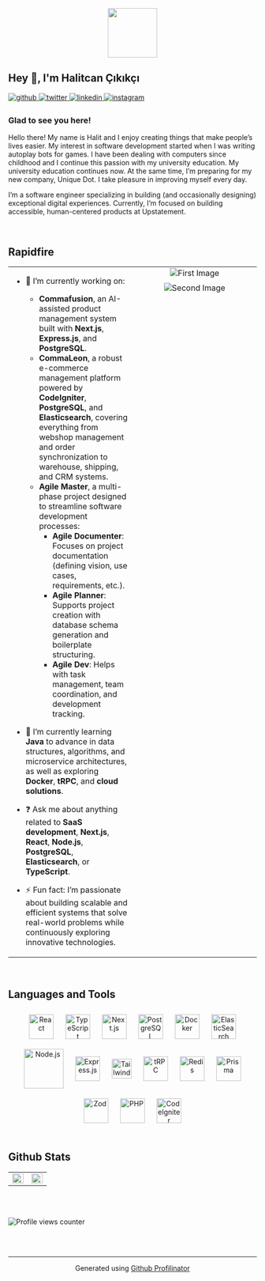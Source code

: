 <div id="header" align="center">
  <img src="https://media.giphy.com/media/M9gbBd9nbDrOTu1Mqx/giphy.gif" width="100"/>
</div>

## Hey 👋, I'm Halitcan Çıkıkçı  
  

<a href="https://github.com/hcikikci" target="_blank">
<img src=https://img.shields.io/badge/github-%2324292e.svg?&style=for-the-badge&logo=github&logoColor=white alt=github style="margin-bottom: 5px;" />
</a>
<a href="https://twitter.com/halitcancikikci" target="_blank">
<img src=https://img.shields.io/badge/twitter-%2300acee.svg?&style=for-the-badge&logo=twitter&logoColor=white alt=twitter style="margin-bottom: 5px;" />
</a>
<a href="https://www.linkedin.com/in/halitcan-çıkıkçı/" target="_blank">
<img src=https://img.shields.io/badge/linkedin-%231E77B5.svg?&style=for-the-badge&logo=linkedin&logoColor=white alt=linkedin style="margin-bottom: 5px;" />
</a>
<a href="https://instagram.com/halitckkc" target="_blank">
<img src=https://img.shields.io/badge/instagram-%23000000.svg?&style=for-the-badge&logo=instagram&logoColor=white alt=instagram style="margin-bottom: 5px;" />
</a>  
  



### Glad to see you here!  
Hello there! My name is Halit and I enjoy creating things that make people’s lives easier. My interest in software development started when I was writing autoplay bots for games. I have been dealing with computers since childhood and I continue this passion with my university education. My university education continues now. At the same time, I’m preparing for my new company, Unique Dot. I take pleasure in improving myself every day.

I’m a software engineer specializing in building (and occasionally designing) exceptional digital experiences. Currently, I’m focused on building accessible, human-centered products at Upstatement.  
  

<br/>  


## Rapidfire  
<table><tr><td valign="top" width="50%">

- 🔭 I’m currently working on:  
  - **Commafusion**, an AI-assisted product management system built with **Next.js**, **Express.js**, and **PostgreSQL**.  
  - **CommaLeon**, a robust e-commerce management platform powered by **CodeIgniter**, **PostgreSQL**, and **Elasticsearch**, covering everything from webshop management and order synchronization to warehouse, shipping, and CRM systems.  
  - **Agile Master**, a multi-phase project designed to streamline software development processes:  
    - **Agile Documenter**: Focuses on project documentation (defining vision, use cases, requirements, etc.).  
    - **Agile Planner**: Supports project creation with database schema generation and boilerplate structuring.  
    - **Agile Dev**: Helps with task management, team coordination, and development tracking.  

- 🌱 I’m currently learning **Java** to advance in data structures, algorithms, and microservice architectures, as well as exploring **Docker**, **tRPC**, and **cloud solutions**.  

- ❓ Ask me about anything related to **SaaS development**, **Next.js**, **React**, **Node.js**, **PostgreSQL**, **Elasticsearch**, or **TypeScript**.  

- ⚡ Fun fact: I’m passionate about building scalable and efficient systems that solve real-world problems while continuously exploring innovative technologies.  
</td>

<td style="width: 50%; vertical-align: top; text-align: center;">
      <div style="display: flex; flex-direction: column; align-items: center;">
        <img src="https://media0.giphy.com/media/bGgsc5mWoryfgKBx1u/200w.gif?cid=6c09b952rhlx0vc2ppqz7mb3fhoenudk00ptniiibkyorb5u&ep=v1_gifs_search&rid=200w.gif&ct=g" style="width: auto; max-width: 90%; margin-bottom: 10px;" alt="First Image">
        <img src="https://media.tenor.com/uScmyrBrE2YAAAAM/empresa-company.gif" style="width: auto; max-width: 90%;" alt="Second Image">
      </div>
    </td>
</tr></table>  

<br/>  


## Languages and Tools  
<div align="center">  
  <a href="https://reactjs.org/" target="_blank"><img style="margin: 10px; vertical-align: middle;" src="https://profilinator.rishav.dev/skills-assets/react-original-wordmark.svg" alt="React" height="50" /></a>  
  <a href="https://www.typescriptlang.org/" target="_blank"><img style="margin: 10px; vertical-align: middle;" src="https://profilinator.rishav.dev/skills-assets/typescript-original.svg" alt="TypeScript" height="50" /></a>  
  <a href="https://nextjs.org/" target="_blank"><img style="margin: 10px; vertical-align: middle;" src="https://i.pinimg.com/736x/4a/2b/e7/4a2be73b1e2efb44355436c40bf496dd.jpg" alt="Next.js" height="50" /></a>  
  <a href="https://www.postgresql.org/" target="_blank"><img style="margin: 10px; vertical-align: middle;" src="https://upload.wikimedia.org/wikipedia/commons/thumb/2/29/Postgresql_elephant.svg/1200px-Postgresql_elephant.svg.png" alt="PostgreSQL" height="50" /></a>  
  <a href="https://www.docker.com/" target="_blank"><img style="margin: 10px; vertical-align: middle;" src="https://www.docker.com/wp-content/uploads/2023/08/logo-guide-logos-1.svg" alt="Docker" height="50" /></a>  
  <a href="https://www.elastic.co/" target="_blank"><img style="margin: 10px; vertical-align: middle;" src="https://encrypted-tbn0.gstatic.com/images?q=tbn:ANd9GcQaD_Xwu9W-T6ydU0aaqbvnKcJinXkQfkzyaw&s" alt="ElasticSearch" height="50" /></a>  
  <a href="https://nodejs.org/" target="_blank"><img style="margin: 10px; vertical-align: middle;" src="https://profilinator.rishav.dev/skills-assets/nodejs-original-wordmark.svg" alt="Node.js" height="80" /></a>  
  <a href="https://expressjs.com/" target="_blank"><img style="margin: 10px; vertical-align: middle;" src="https://profilinator.rishav.dev/skills-assets/express-original-wordmark.svg" alt="Express.js" height="50" /></a>  
  <a href="https://tailwindcss.com/" target="_blank"><img style="margin: 10px; vertical-align: middle;" src="https://encrypted-tbn0.gstatic.com/images?q=tbn:ANd9GcTNMSOUWdcE8LB2NnQIlFq5x4Xk0POR4_b3UA&s" alt="Tailwind CSS" height="40" /></a>  
  <a href="https://trpc.io/" target="_blank"><img style="margin: 10px; vertical-align: middle;" src="https://encrypted-tbn0.gstatic.com/images?q=tbn:ANd9GcRCBBMHla93niGHUGY29audTZ-Er2KjmNuveA&s" alt="tRPC" height="50" /></a>  
  <a href="https://redis.io/" target="_blank"><img style="margin: 10px; vertical-align: middle;" src="https://1000logos.net/wp-content/uploads/2020/08/Redis-Logo.png" alt="Redis" height="50" /></a>  
  <a href="https://www.prisma.io/" target="_blank"><img style="margin: 10px; vertical-align: middle;" src="https://cdn.worldvectorlogo.com/logos/prisma-2.svg" alt="Prisma" height="50" /></a>  
  <a href="https://zod.dev/" target="_blank"><img style="margin: 10px; vertical-align: middle;" src="https://future-architect.github.io/images/20240514a/top.png" alt="Zod" height="50" /></a>  
  <a href="https://www.php.net/" target="_blank"><img style="margin: 10px; vertical-align: middle;" src="https://upload.wikimedia.org/wikipedia/commons/thumb/2/27/PHP-logo.svg/2560px-PHP-logo.svg.png" alt="PHP" height="50" /></a>  
  <a href="https://www.codeigniter.com" target="_blank"><img style="margin: 10px; vertical-align: middle;" src="https://cdn.iconscout.com/icon/free/png-256/free-codeigniter-logo-icon-download-in-svg-png-gif-file-formats--wordmark-programming-langugae-language-pack-logos-icons-1175201.png?f=webp" alt="CodeIgniter" height="50" /></a>  
</div>



<br/>  


## Github Stats  
<table><tr><td valign="top" width="50%">

<img src="https://github-readme-stats.vercel.app/api?username=hcikikci&show_icons=true&count_private=true&hide_border=true" align="left" style="width: 100%" />

</td><td valign="top" width="50%">
<img src="https://github-readme-stats.vercel.app/api/top-langs/?username=hcikikci&hide_border=true&layout=compact" align="left" style="width: 100%" />
</td></tr></table>  

<br/>  

  

<br/>  

![Profile views counter](https://komarev.com/ghpvc/?username=hcikikci&&style=flat-square)  
  

<br/>  


<br />

----
<div align="center">Generated using <a href="https://profilinator.rishav.dev/" target="_blank">Github Profilinator</a></div>
